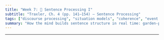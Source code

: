 ```yaml
---
title: "Week 7: 🧩 Sentence Processing I"
subtitle: "Traxler, Ch. 4 (pp. 141–154) — Sentence Processing"
tags: ["discourse processing", "situation models", "coherence", "event indexing", "world knowledge"]
summary: "How the mind builds sentence structure in real time: garden-path effects, core parsing heuristics (Minimal Attachment, Late Closure), and why sentences sometimes trick us."
---
```






<!--
## 📘 Overview
When we read or listen, we **don’t** wait for a sentence to end—we build structure **incrementally**, word by word. This can lead to **temporary ambiguity** and “garden-path” experiences where our first guess turns out wrong and we must **reanalyse**. This week introduces **core parsing strategies** (e.g., **Minimal Attachment**, **Late Closure**), classic garden-path examples, and the basic contrast between **syntax-first** and **constraint-based** views of comprehension.

---

## 🎯 Learning Goals
By the end of Week 7, you should be able to:

- Explain **incremental parsing** and why temporary ambiguity is common.
- Identify and diagnose **garden-path sentences** and describe **reanalysis**.
- Describe **Minimal Attachment** and **Late Closure** and apply them to examples.
- Contrast **syntax-first** vs **constraint-based/interactive** accounts at a basic level.
- Use **plausibility** and **prosody** intuitions to predict easier vs harder readings.

---

## 📖 Required Reading
- **Traxler (1st ed.), Chapter 4, pp. 141–154** — *Sentence Processing* (introduction, ambiguity, garden paths, core strategies).

---

## 🔑 Key Concepts & Mini-Explanations

### ⏱️ Incremental Parsing & Temporary Ambiguity
- **Incremental**: The parser commits to a structure as each word arrives.
- **Temporary ambiguity**: Early words allow **multiple** structures. Later words can **disconfirm** the initial choice → **garden-path**.

### 🌿 Garden-Path Effect & Reanalysis
- **Garden-path sentence**: lures the parser into a wrong analysis, forcing a **backtrack**.
  - *Example*: “While Anna dressed **the baby** played in the crib.”  
    Initial parse treats **the baby** as object of **dressed**; later **played** forces reanalysis (the baby = subject of played).
- **Reanalysis cost**: measurable slowdowns (longer reading times, regressions in eye-tracking).

### 🧭 Two Heuristics: Minimal Attachment & Late Closure
- **Minimal Attachment (MA)**: Prefer the structure with **fewer new nodes** (simplest tree).  
- **Late Closure (LC)**: Attach incoming material to the **phrase currently being processed** (keep it in the current clause/VP) whenever grammatically possible.
- These heuristics predict classic garden-paths such as reduced relatives:
  - *“The horse **raced past the barn** fell.”*  
    MA/LC bias “raced” as main-verb; later “fell” forces reanalysis to **reduced relative**: *The horse [that was raced past the barn] fell.*

### 🧱 Syntax-First vs Constraint-Based (Big Picture)
- **Syntax-first**: An initial, **purely structural** parse (driven by MA/LC); semantics/pragmatics integrate **after** a first pass.
- **Constraint-based (interactive)**: Multiple interpretations compete; **syntax, semantics, frequency, plausibility, prosody** all contribute **from the start**. Strong context can **prevent** some garden-paths.

### 🧪 Cues that Modulate Difficulty
- **Verb bias/subcategorization** (expectation for certain complements).  
- **Plausibility** (world knowledge can discourage unlikely parses).  
- **Prosody/Punctuation** (comma intonation can reduce garden-paths in speech/writing).  
- **Morphology/Function words** (that/which, case markers, aspect cues) guide attachment decisions.

---

## 📝 Pre-Class Activities
1. **Read** pp. 141–154 and flag any sentence that made you **slow down**.  
2. **Diagnose 3 sentences**: For each, write your **initial parse** and the **final correct parse** (one can be from the textbook).  
3. **Prosody experiment**: Read aloud “While the man hunted the deer ran into the woods” twice—once with a pause after **hunted**. Which felt clearer?

---

## 💬 In-Class Activities

### 1) Garden-Path Game (12 min)
- **Individually** read a list of 8 sentences. Mark **where** you felt confusion.  
- **Pairs**: decide **why** (MA? LC? Verb bias?).  
- Share 2 cases with the class.

**Sample set**
1. While the man hunted the deer ran into the woods.  
2. The old train the young.  
3. The horse raced past the barn fell.  
4. When Fred eats food gets thrown.  
5. Since Jay always jogs a mile seems easy.  
6. The raft floated down the river sank.

### 2) Strategy Lab: MA vs LC (15 min)
- **Triads**: Label each attachment decision (**Minimal Attachment** or **Late Closure**).  
- Rewrite 2 sentences to **disarm** the garden-path using commas, **that**, or verb changes.  
  - e.g., *While the man hunted, the deer ran…* / *The horse that was raced…*

### 3) Plausibility vs Structure (12 min)
- Consider pairs where structure is similar but **plausibility** differs:  
  - a) *The evidence examined by the lawyer was compelling.*  
  - b) *The prisoner examined by the lawyer was compelling.*  
- **Discuss**: Which one invites a main-verb parse for **examined**? Why does world knowledge matter?

### 4) Mini Prosody Workshop (8 min)
- Read ambiguous items **with** and **without** a pause/comma.  
- **Note**: Did a prosodic boundary help you pick the intended structure?

### 5) Quick Wrap (3 min)
- On a sticky: write **one heuristic** (MA/LC) and **one place** it can mislead.

---

## 🔁 Post-Class Review
- **One-pager**: For **two** garden-paths, chart: initial parse → disconfirming word → correct parse → which heuristic misled you.  
- **Reflection (100–120 words)**: Do your L1 (Chinese) cues (particles, word order, aspect markers) help you **avoid** certain English garden-paths?

---

## 🏠 Homework
- **Textbook “Test Yourself”** from pp. 141–154 (items on ambiguity and garden-paths).  
- **Short write-up (≈150–200 words)**: Compare **syntax-first** vs **constraint-based** using **one** sentence from class; predict how **context** or **prosody** would change the difficulty.

---

## 🧩 Self-Check Questions

**Q1.** What is a **garden-path sentence** and why does it occur?  
<!-- A garden-paths lures the parser into an initially plausible but wrong structure during incremental parsing; later input forces reanalysis, causing slowdown. -->
<!--
**Q2.** Define **Minimal Attachment** and **Late Closure** in one sentence each.  -->
<!-- Minimal Attachment: prefer the parse with the fewest new nodes (simplest structure). Late Closure: attach new material to the phrase currently being processed whenever grammar allows. -->
<!--
**Q3.** Give one example where **prosody** reduces a garden-path.  -->
<!-- Adding a pause/comma: “While the man hunted, the deer ran into the woods.” The boundary discourages attaching "the deer" as the object of "hunted." -->
<!--
**Q4.** How would a **syntax-first** account differ from a **constraint-based** account for “The horse raced past the barn fell”?  -->
<!-- Syntax-first: parser initially builds a main-clause parse (MA/LC), then reanalyses to a reduced relative when "fell" arrives. Constraint-based: with enough cues (frequency, plausibility, prosody), the reduced-relative parse can be activated earlier, reducing garden-pathing. -->
<!--
**Q5.** Why do **verb biases** matter for ambiguity?  -->
<!-- Verbs differ in preferred complements; if a verb strongly prefers a direct object or a clause, the parser's expectations shift, affecting early attachment choices and garden-path likelihood. -->

---
<!--
## 🧰 Key Terms
**Incremental parsing**, **Temporary ambiguity**, **Garden-path**, **Reanalysis**, **Minimal Attachment**, **Late Closure**, **Reduced relative**, **Verb bias**, **Syntax-first**, **Constraint-based/interactive**, **Prosody**.

---

## 🌐 Optional Resources
- Short explainers/demos of **garden-path sentences** and parsing heuristics.  
- Audio examples showing **prosodic disambiguation** (pause/comma intonation).  
- Beginner blog posts on **why “The horse raced past the barn fell” is hard**.

---

### ✅ How to use these notes
- **Before class:** preview examples; try reading them aloud with/without pauses.  
- **During class:** name the **heuristic** behind your first analysis.  
- **After class:** practice rewriting garden-paths with **disambiguating cues** (that, commas, different verbs).


-->









<!--
## 📘 Overview

This week focuses on **discourse-level comprehension**: how we go from understanding isolated sentences to constructing **integrated mental models** of entire narratives or conversations. You'll learn three influential models—**Construction-Integration**, **Structure Building**, and **Event Indexing**—and examine how knowledge, memory, and coherence contribute to understanding stories and discourse.

---

## 🧠 Core Concepts

### What Is Discourse Processing?

- Involves understanding **connected text** or conversation, not just isolated sentences.
- Requires building a **situation model**: a mental simulation of the events described.

---

### Model 1: Construction–Integration Theory

| Stage | Description |
|-------|-------------|
| **Construction** | Generate all possible meanings (including irrelevant or contradictory ones). |
| **Integration** | Use context and prior knowledge to suppress irrelevant meanings and **integrate** consistent ideas. |

- Influenced by **spreading activation** and **network models**.
- Highlights importance of **text coherence** and **prior knowledge** in reducing ambiguity.

---

### Model 2: Structure Building Framework

| Component | Role |
|----------|------|
| **Laying a Foundation** | Readers begin building a representation when they encounter a new topic or idea. |
| **Mapping** | New info is integrated if related to the current structure. |
| **Shifting** | If unrelated, a **new substructure** is created (topic shift, tense change, etc.).

- **Enhancement** strengthens relevant nodes; **suppression** reduces activation of unrelated ideas:contentReference[oaicite:0]{index=0}.

---

### Model 3: Event Indexing Model

- Readers track **5 key dimensions** to understand a situation:

| Dimension | Example |
|-----------|---------|
| **Time** | Do events occur at the same time? |
| **Space** | Are characters in the same location? |
| **Entity** | Are the same people or objects involved? |
| **Causality** | Are events causally linked? |
| **Intentionality** | Are goals or motivations shared? |

- **Similarity across dimensions** helps maintain coherence and facilitates comprehension:contentReference[oaicite:1]{index=1}.

---

### Causal and Coherence Inference

- We use **background knowledge** and **semantic cues** to make inferences:
  - Temporal ordering
  - Cause-effect relationships
  - Goal fulfillment
- **Bridging inferences**: connect sentences across gaps.
- **Elaborative inferences**: enrich the model with relevant but unstated info.

---

## 📚 Reading

- Traxler (2012), Chapter 5: *Discourse Processing* (pp. 187–210)

---

## 🏷️ Key Terms

| Term | Definition |
|------|------------|
| **Discourse** | Connected sequences of language (text or talk) |
| **Situation Model** | Mental representation of what a discourse describes |
| **Construction-Integration Model** | Framework describing how meanings are initially constructed and then refined |
| **Structure Building** | A model of comprehension involving foundation, mapping, and shifting |
| **Event Indexing** | Model focusing on dimensions tracked during discourse understanding |

---

## 🧪 Examples & In-Class Activities

### 🔁 Coherence Building Challenge

- Present scrambled story events (e.g., “She cried. He left. They fought.”).
- Students reorder and justify the most **coherent** narrative.

### 📚 Story Retelling

- Read a short paragraph aloud.
- In pairs, students retell the story to a peer from memory.
- Discuss what parts were emphasized, omitted, or inferred.

### 🧩 Event Indexing Game

- Provide mini-stories that vary one event dimension (e.g., space or causality).
- Ask students which version would be harder to follow and why.

---

## ❓ Self-Check Questions

1. What are the three major models of discourse processing introduced in this chapter?
2. How do readers use world knowledge to fill in gaps in discourse?
3. What is a situation model, and how is it constructed?
4. What dimensions are tracked according to the Event Indexing Model?
5. How does coherence affect memory and comprehension?

---

## 🧠 Practice Prompt (Adapted)

> Read the following two-sentence discourse:  
> “Jason dropped the vase. The floor was wet.”  
> - What kind of inference do you need to make to understand this connection?  
> - Which model(s) of discourse processing best explain this?

---

## 🔁 Related Chapters

- Chapter 4: *Sentence Processing* (input to discourse)
- Chapter 6: *Reference* (linking referents across discourse)
-->